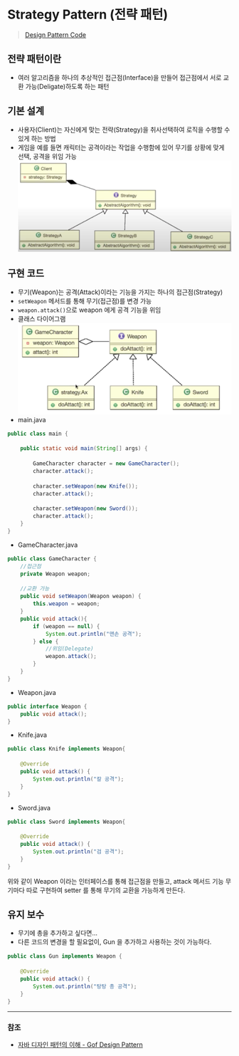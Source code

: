 # Strategy Pattern (전략 패턴)
> [Design Pattern Code](https://github.com/Junikarp/Design-Patterns)

## 전략 패턴이란
* 여러 알고리즘을 하나의 추상적인 접근점(Interface)을 만들어 접근점에서 서로 교환 가능(Deligate)하도록 하는 패턴

## 기본 설계
   * 사용자(Client)는 자신에게 맞는 전략(Strategy)을 취사선택하여 로직을 수행할 수 있게 하는 방법
   * 게임을 예를 들면 캐릭터는 공격이라는 작업을 수행함에 있어 무기를 상황에 맞게 선택, 공격을 위임 가능
![Strategy_01.png](image%2FStrategy_01.png)

## 구현 코드
   * 무기(Weapon)는 공격(Attack)이라는 기능을 가지는 하나의 접근점(Strategy)
   * `setWeapon` 메서드를 통해 무기(접근점)를 변경 가능
   * `weapon.attack()`으로 weapon 에게 공격 기능을 위임
* 클래스 다이어그램
![Strategy_02.png](image%2FStrategy_02.png)
* main.java
```java
public class main {
    
    public static void main(String[] args) {
        
        GameCharacter character = new GameCharacter();
        character.attack();

        character.setWeapon(new Knife());
        character.attack();

        character.setWeapon(new Sword());
        character.attack();
    }
}
```
* GameCharacter.java
```java
public class GameCharacter {
    //접근점
    private Weapon weapon;

    //교환 가능
    public void setWeapon(Weapon weapon) {
        this.weapon = weapon;
    }
    public void attack(){
        if (weapon == null) {
            System.out.println("맨손 공격");
        } else {
            //위임(Delegate)
            weapon.attack();
        }
    }
}
```
* Weapon.java
```java
public interface Weapon {
    public void attack();
}
```
* Knife.java
```java
public class Knife implements Weapon{

    @Override
    public void attack() {
        System.out.println("칼 공격");
    }
}
```

* Sword.java
```java
public class Sword implements Weapon{
   
    @Override
    public void attack() {
        System.out.println("검 공격");
    }
}
```
위와 같이 Weapon 이라는 인터페이스를 통해 접근점을 만들고, attack 메서드 기능 무기마다 따로 구현하여 setter 를 통해 무기의 교환을 가능하게 만든다.

## 유지 보수
   * 무기에 총을 추가하고 싶다면...
   * 다른 코드의 변경을 할 필요없이, Gun 을 추가하고 사용하는 것이 가능하다.
```java
public class Gun implements Weapon {
    
    @Override
    public void attack() {
        System.out.println("탕탕 총 공격");
    }
}
```
---
### 참조
* [자바 디자인 패턴의 이해 - Gof Design Pattern](https://catsbi.oopy.io/344dbe7b-9774-48fc-9c95-b554e9c1c4bc)